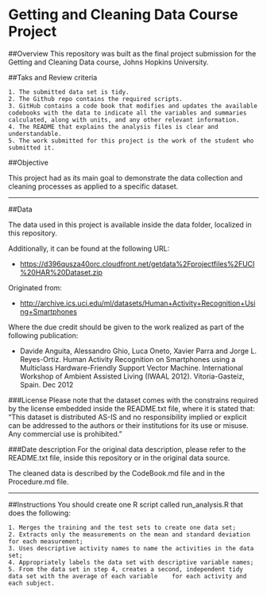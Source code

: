 # Getting and Cleaning Data Course Project

##Overview 
This repository was built as the final project submission for the Getting and Cleaning Data course, Johns Hopkins University.

##Taks and Review criteria

	1. The submitted data set is tidy.
	2. The Github repo contains the required scripts.
	3. GitHub contains a code book that modifies and updates the available codebooks with the data to indicate all the variables and summaries calculated, along with units, and any other relevant information.
	4. The README that explains the analysis files is clear and understandable.
	5. The work submitted for this project is the work of the student who submitted it.

##Objective

This project had as its main goal to demonstrate the data collection and cleaning processes as applied to a specific dataset.

---

##Data

The data used in this project is available inside the data folder, localized in this repository. 

Additionally, it can be found at the following URL:

- https://d396qusza40orc.cloudfront.net/getdata%2Fprojectfiles%2FUCI%20HAR%20Dataset.zip

Originated from: 

- http://archive.ics.uci.edu/ml/datasets/Human+Activity+Recognition+Using+Smartphones

Where the due credit should be given to the work realized as part of the following publication:

- Davide Anguita, Alessandro Ghio, Luca Oneto, Xavier Parra and Jorge L. Reyes-Ortiz. Human Activity Recognition on Smartphones using a Multiclass Hardware-Friendly Support Vector Machine. International Workshop of Ambient Assisted Living (IWAAL 2012). Vitoria-Gasteiz, Spain. Dec 2012 

###License
Please note that the dataset comes with the constrains required by the license embedded inside the README.txt file, where it is stated that: “This dataset is distributed AS-IS and no responsibility implied or explicit can be addressed to the authors or their institutions for its use or misuse. Any commercial use is prohibited.” 

###Date description
For the original data description, please refer to the README.txt file, inside this repository or in the original data source.

The cleaned data is described by the CodeBook.md file and in the Procedure.md file.

---

##Instructions
You should create one R script called run_analysis.R that does the following:

    1. Merges the training and the test sets to create one data set;
    2. Extracts only the measurements on the mean and standard deviation for each measurement;
    3. Uses descriptive activity names to name the activities in the data set;
    4. Appropriately labels the data set with descriptive variable names;
    5. From the data set in step 4, creates a second, independent tidy data set with the average of each variable    for each activity and each subject.
    
    